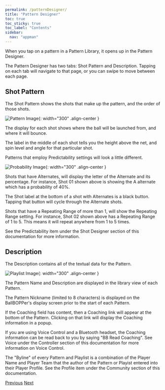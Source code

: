 ```yaml
---
permalink: /patternDesigner/
title: "Pattern Designer"
toc: true
toc_sticky: true
toc_label: "Contents"
sidebar:
  nav: "appman"
---
```


When you tap on a pattern in a Pattern Library, it opens up in the Pattern Designer.

The Pattern Designer has two tabs: Shot Pattern and Description. Tapping on each tab will navigate to that page, or you can swipe to move between each page.

## Shot Pattern
The Shot Pattern shows the shots that make up the pattern, and the order of those shots. 

![Pattern Image](../assets/images/PatternDesigner_500.jpg){: width="300" .align-center }

The display for each shot shows where the ball will be launched from, and where it will bounce. 

The label in the middle of each shot tells you the height above the net, and spin level and angle for that particular shot.

Patterns that employ Predictability settings will look a little different.

![Probability Image](../assets/images/ProbabilityPattern_500.jpg){: width="300" .align-center }

Shots that have Alternates, will display the letter of the Alternate and its percentage. For instance, Shot 01 shown above is showing the A alternate which has a probability of 40%. 

The Shot label at the bottom of a shot with Alternates is a black button. Tapping that button will cycle through the Alternate shots.

Shots that have a Repeating Range of more than 1, will show the Repeating Range setting. For instance, Shot 02 shown above has a Repeating Range of 1 to 5. This means it will repeat anywhere from 1 to 5 times. 

See the Predictability item under the Shot Designer section of this documentation for more information.

## Description
The Description contains all of the textual data for the Pattern. 

![Playlist Image](../assets/images/PatternDescription_500.jpg){: width="300" .align-center }

The Pattern Name and Description are displayed in the library view of each Pattern. 

The Pattern Nickname (limited to 8 characters) is displayed on the BallBOPPer's display screen prior to the start of each Pattern. 

If the Coaching field has content, then a Coaching link will appear at the bottom of the Pattern. Clicking on that link will display the Coaching information in a popup. 

If you are using Voice Control and a Bluetooth headset, the Coaching information can be read back to you by saying "BB Read Coaching". See Voice under the Controller section of this documentation for more information on Voice Control.

The "Byline" of every Pattern and Playlist is a combination of the Player Name and Player Team that the author of the Pattern or Playist entered into their Player Profile. See the Profile item under the Community section of this documentation.

  <nav class="pagination">
      <a href="/BallBOPPer/patternLibraries/" class="pagination--pager" title="Pattern Libraries">Previous</a>
      <a href="/BallBOPPer/shotDesigner/" class="pagination--pager" title="Shot Designer">Next</a> 
  </nav>
